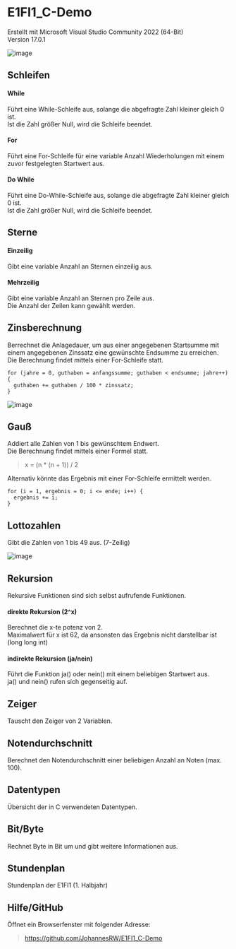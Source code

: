# E1FI1_C-Demo
Erstellt mit Microsoft Visual Studio Community 2022 (64-Bit)\
Version 17.0.1

![image](https://user-images.githubusercontent.com/93385909/143472425-50b493b0-c5c2-4eaa-8534-d1e2c4dc4ccf.png)

## Schleifen
#### While
Führt eine While-Schleife aus, solange die abgefragte Zahl kleiner gleich 0 ist.\
Ist die Zahl größer Null, wird die Schleife beendet.
#### For
Führt eine For-Schleife für eine variable Anzahl Wiederholungen mit einem zuvor festgelegten Startwert aus.
#### Do While
Führt eine Do-While-Schleife aus, solange die abgefragte Zahl kleiner gleich 0 ist.\
Ist die Zahl größer Null, wird die Schleife beendet.
## Sterne
#### Einzeilig
Gibt eine variable Anzahl an Sternen einzeilig aus.
#### Mehrzeilig
Gibt eine variable Anzahl an Sternen pro Zeile aus.\
Die Anzahl der Zeilen kann gewählt werden.
## Zinsberechnung
Berrechnet die Anlagedauer, um aus einer angegebenen Startsumme mit einem angegebenen Zinssatz eine gewünschte Endsumme zu erreichen.\
Die Berechnung findet mittels einer For-Schleife statt.
<pre><code>for (jahre = 0, guthaben = anfangssumme; guthaben < endsumme; jahre++) {
  guthaben += guthaben / 100 * zinssatz;
}</code></pre>
![image](https://user-images.githubusercontent.com/93385909/143417804-dcd8b197-bcdc-40ab-9172-f48455a6aec9.png)
## Gauß
Addiert alle Zahlen von 1 bis gewünschtem Endwert.\
Die Berechnung findet mittels einer Formel statt.
>x = (n * (n + 1)) / 2

Alternativ könnte das Ergebnis mit einer For-Schleife ermittelt werden.
<pre><code>for (i = 1, ergebnis = 0; i <= ende; i++) {
  ergebnis += i;
}</code></pre>
## Lottozahlen
Gibt die Zahlen von 1 bis 49 aus. (7-Zeilig)

![image](https://user-images.githubusercontent.com/93385909/143417967-18194d83-e49b-4d49-94a0-22c86b160dec.png)
## Rekursion
Rekursive Funktionen sind sich selbst aufrufende Funktionen.
#### direkte Rekursion (2^x)
Berechnet die x-te potenz von 2.\
Maximalwert für x ist 62, da ansonsten das Ergebnis nicht darstellbar ist (long long int)
#### indirekte Rekursion (ja/nein)
Führt die Funktion ja() oder nein() mit einem beliebigen Startwert aus.\
ja() und nein() rufen sich gegenseitig auf.
## Zeiger
Tauscht den Zeiger von 2 Variablen.
## Notendurchschnitt
Berechnet den Notendurchschnitt einer beliebigen Anzahl an Noten (max. 100).
## Datentypen
Übersicht der in C verwendeten Datentypen.
## Bit/Byte
Rechnet Byte in Bit um und gibt weitere Informationen aus.
## Stundenplan
Stundenplan der E1FI1 (1. Halbjahr)
## Hilfe/GitHub
Öffnet ein Browserfenster mit folgender Adresse:
>https://github.com/JohannesRW/E1FI1_C-Demo
